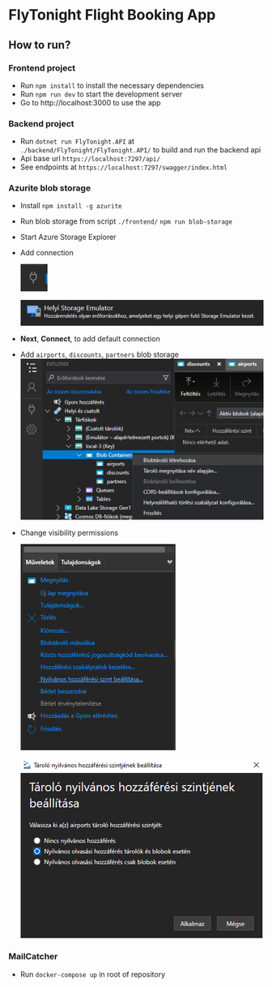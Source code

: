 # __FlyTonight Flight Booking App__

## __How to run?__

### Frontend project

- Run `npm install` to install the necessary dependencies
- Run `npm run dev` to start the development server
- Go to http://localhost:3000 to use the app

### Backend project

- Run `dotnet run FlyTonight.API` at `./backend/FlyTonight/FlyTonight.API/` to build and run the backend api
- Api base url `https://localhost:7297/api/`
- See endpoints at `https://localhost:7297/swagger/index.html`

### Azurite blob storage

- Install `npm install -g azurite`
- Run blob storage from script `./frontend/` `npm run blob-storage`
- Start Azure Storage Explorer
- Add connection 

    ![connect](./documentation/connect.png)

    ![connection info](./documentation/local.png)

- **Next**, **Connect**, to add default connection
- Add `airports`, `discounts`, `partners` blob storage  
    ![add](./documentation/add.png)
- Change visibility permissions

    ![perms](./documentation/perms.png) 
    
    ![public](./documentation/public.png)

### MailCatcher

- Run `docker-compose up` in root of repository
    